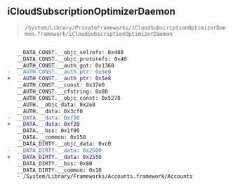 ## iCloudSubscriptionOptimizerDaemon

> `/System/Library/PrivateFrameworks/iCloudSubscriptionOptimizerDaemon.framework/iCloudSubscriptionOptimizerDaemon`

```diff

   __DATA_CONST.__objc_selrefs: 0x488
   __DATA_CONST.__objc_protorefs: 0x40
   __AUTH_CONST.__auth_got: 0x1368
-  __AUTH_CONST.__auth_ptr: 0x5e0
+  __AUTH_CONST.__auth_ptr: 0x5e8
   __AUTH_CONST.__const: 0x37e0
   __AUTH_CONST.__cfstring: 0x80
   __AUTH_CONST.__objc_const: 0x5278
   __AUTH.__objc_data: 0x2e8
   __AUTH.__data: 0x3cf0
-  __DATA.__data: 0xf30
+  __DATA.__data: 0xf20
   __DATA.__bss: 0x1f00
   __DATA.__common: 0x150
   __DATA_DIRTY.__objc_data: 0xc0
-  __DATA_DIRTY.__data: 0x2500
+  __DATA_DIRTY.__data: 0x2550
   __DATA_DIRTY.__bss: 0x80
   __DATA_DIRTY.__common: 0x10
   - /System/Library/Frameworks/Accounts.framework/Accounts

```
